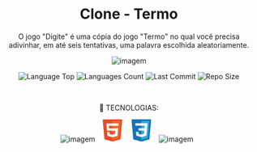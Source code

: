 <div align="center">

  # Clone - Termo

  O jogo "Digite" é uma cópia do jogo "Termo" no qual você precisa adivinhar, em até seis tentativas, uma palavra escolhida aleatoriamente.

  <p ><img  src="https://cdn.discordapp.com/attachments/959617161721184280/995308420687220746/Git.jpg" width="70%" alt="imagem" >

  <p>
  <img  alt="Language Top"  src="https://img.shields.io/github/languages/top/Patricia-Santos/CloneTermo">
  <img  alt="Languages Count"  src="https://img.shields.io/github/languages/count/Patricia-Santos/CloneTermo">
  <img  alt="Last Commit"  src="https://img.shields.io/github/last-commit/Patricia-Santos/CloneTermo">
  <img  alt="Repo Size"  src="https://img.shields.io/github/repo-size/Patricia-Santos/CloneTermo">
  </p>

  <br> 

  🤖 TECNOLOGIAS:

  <img src="https://upload.wikimedia.org/wikipedia/commons/thumb/a/a7/React-icon.svg/640px-React-icon.svg.png" alt="imagem" width="45"> &nbsp;
  <img src="https://raw.githubusercontent.com/devicons/devicon/master/icons/html5/html5-original.svg" alt="imagem" width="45"> &nbsp;
  <img src="https://raw.githubusercontent.com/devicons/devicon/master/icons/css3/css3-original.svg" alt="imagem" width="45"> &nbsp;
  <img src="https://camo.githubusercontent.com/1dab2361cdfb8cb4f8c8c323f15e345b7aa715dc9451b72453180084d7cc96ca/68747470733a2f2f75706c6f61642e77696b696d656469612e6f72672f77696b6970656469612f636f6d6d6f6e732f7468756d622f392f39392f556e6f6666696369616c5f4a6176615363726970745f6c6f676f5f322e7376672f3230343870782d556e6f6666696369616c5f4a6176615363726970745f6c6f676f5f322e7376672e706e67" alt="imagem" width="45"> &nbsp;
  
</div>
